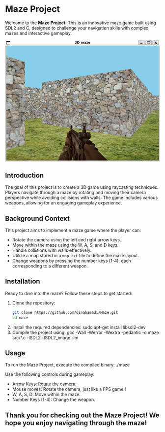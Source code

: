 # Maze Project

Welcome to the **Maze Project**! This is an innovative maze game built using SDL2 and C, designed to challenge your navigation skills with complex mazes and interactive gameplay.

![Maze Screenshot](maze-screenshot.png)

## Introduction

The goal of this project is to create a 3D game using raycasting techniques. Players navigate through a maze by rotating and moving their camera perspective while avoiding collisions with walls. The game includes various weapons, allowing for an engaging gameplay experience.

## Background Context

This project aims to implement a maze game where the player can:
- Rotate the camera using the left and right arrow keys.
- Move within the maze using the W, A, S, and D keys.
- Handle collisions with walls effectively.
- Utilize a map stored in a `map.txt` file to define the maze layout.
- Change weapons by pressing the number keys (1-4), each corresponding to a different weapon.

## Installation

Ready to dive into the maze? Follow these steps to get started:

1. Clone the repository:
   ```bash
   git clone https://github.com/dinahamadi/Maze.git
   cd maze
2. Install the required dependencies:
   sudo apt-get install libsdl2-dev
3. Compile the project using:
   gcc -Wall -Werror -Wextra -pedantic -o maze src/*.c -lSDL2 -lSDL2_image -lm

## Usage
To run the Maze Project, execute the compiled binary:
   ./maze

Use the following controls during gameplay:

- Arrow Keys: Rotate the camera.
- Mouse moves: Rotate the camera, just like a FPS game !
- W, A, S, D: Move within the maze.
- Number Keys (1-4): Change the weapon.

## Thank you for checking out the Maze Project! We hope you enjoy navigating through the maze!